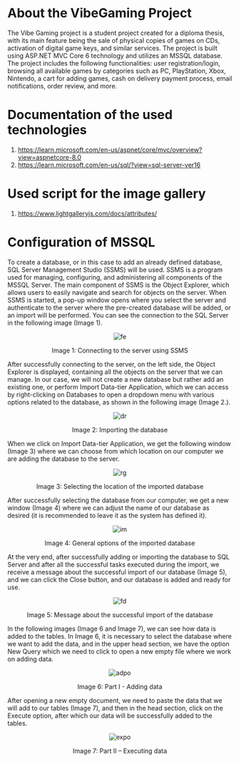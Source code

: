# About the VibeGaming Project

The Vibe Gaming project is a student project created for a diploma thesis, with its main feature being the sale of physical copies of games on CDs, activation of digital game keys, and similar services. The project is built using ASP.NET MVC Core 6 technology and utilizes an MSSQL database. The project includes the following functionalities: user registration/login, browsing all available games by categories such as PC, PlayStation, Xbox, Nintendo, a cart for adding games, cash on delivery payment process, email notifications, order review, and more.

# Documentation of the used technologies
1. https://learn.microsoft.com/en-us/aspnet/core/mvc/overview?view=aspnetcore-8.0
2. https://learn.microsoft.com/en-us/sql/?view=sql-server-ver16

# Used script for the image gallery
1. https://www.lightgalleryjs.com/docs/attributes/

# Configuration of MSSQL
To create a database, or in this case to add an already defined database, SQL Server Management Studio (SSMS) will be used. SSMS is a program used for managing, configuring, and administering all components of the MSSQL Server. The main component of SSMS is the Object Explorer, which allows users to easily navigate and search for objects on the server. When SSMS is started, a pop-up window opens where you select the server and authenticate to the server where the pre-created database will be added, or an import will be performed. You can see the connection to the SQL Server in the following image (Image 1).
<div align="center">
  <img src="https://github.com/EdisVrtagic/VibeGaming-GameStore-ASP.NET/assets/101829021/421d27a3-fe5e-422a-ad3f-209ac4a4fdcd" alt="fe">
  <p>Image 1: Connecting to the server using SSMS</p>
</div>

After successfully connecting to the server, on the left side, the Object Explorer is displayed, containing all the objects on the server that we can manage. In our case, we will not create a new database but rather add an existing one, or perform Import Data-tier Application, which we can access by right-clicking on Databases to open a dropdown menu with various options related to the database, as shown in the following image (Image 2.).
<div align="center">
  <img src="https://github.com/EdisVrtagic/VibeGaming-GameStore-ASP.NET/assets/101829021/de4d14da-a55f-49ea-b294-33d45637ca47" alt="dr">
  <p>Image 2: Importing the database</p>
</div>

When we click on Import Data-tier Application, we get the following window (Image 3) where we can choose from which location on our computer we are adding the database to the server.
<div align="center">
  <img src="https://github.com/EdisVrtagic/VibeGaming-GameStore-ASP.NET/assets/101829021/4bf1d81e-713a-4bdb-be95-3f89b82425c7" alt="rg">
  <p>Image 3: Selecting the location of the imported database</p>
</div>

After successfully selecting the database from our computer, we get a new window (Image 4) where we can adjust the name of our database as desired (it is recommended to leave it as the system has defined it).
<div align="center">
  <img src="https://github.com/EdisVrtagic/VibeGaming-GameStore-ASP.NET/assets/101829021/eebb3e00-cedd-42ba-9a34-40b5e2ee5a45" alt="im">
  <p>Image 4: General options of the imported database</p>
</div>

At the very end, after successfully adding or importing the database to SQL Server and after all the successful tasks executed during the import, we receive a message about the successful import of our database (Image 5), and we can click the Close button, and our database is added and ready for use.
<div align="center">
  <img src="https://github.com/EdisVrtagic/VibeGaming-GameStore-ASP.NET/assets/101829021/8de1ada7-cd46-49f6-98ef-9654419d3800" alt="fd">
  <p>Image 5: Message about the successful import of the database</p>
</div>

In the following images (Image 6 and Image 7), we can see how data is added to the tables. In Image 6, it is necessary to select the database where we want to add the data, and in the upper head section, we have the option New Query which we need to click to open a new empty file where we work on adding data.
<div align="center">
  <img src="https://github.com/EdisVrtagic/VibeGaming-GameStore-ASP.NET/assets/101829021/2f1e0023-9e23-45a2-bdcd-0e92b9273d38" alt="adpo">
  <p>Image 6: Part I - Adding data</p>
</div>

After opening a new empty document, we need to paste the data that we will add to our tables (Image 7), and then in the head section, click on the Execute option, after which our data will be successfully added to the tables.
<div align="center">
  <img src="https://github.com/EdisVrtagic/VibeGaming-GameStore-ASP.NET/assets/101829021/5a67e62b-fdc7-4e0f-ad63-876f905e454d" alt="expo">
  <p>Image 7: Part II – Executing data</p>
</div>
